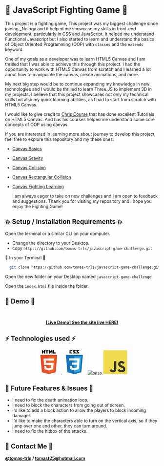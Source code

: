 # 🌟 JavaScript Fighting Game 🥊

This project is a fighting game, This project was my biggest challenge since joining \_Nology and it helped me showcase my skills in front-end development, particularly in CSS and JavaScript.
It helped me understand Functional Javascript but I also started to learn and understand the basics of Object Oriented Programming (OOP) with `classes` and the `extends` keyword.

One of my goals as a developer was to learn HTML5 Canvas and I am thrilled that I was able to achieve this through this project. I had the opportunity to work with HTML5 Canvas from scratch and I learned a lot about how to manipulate the canvas, create animations, and more.

My next big step would be to continue expanding my knowledge in new technologies and I would be thrilled to learn Three.JS to implement 3D in my projects. I believe that this project showcases not only my technical skills but also my quick learning abilities, as I had to start from scratch with HTML5 Canvas.

I would like to give credit to <a href="https://chriscourses.com/">Chris Course</a> that has done excellent Tutorials on HTML5 Canvas. And has his courses helped me understand some core concepts of OOP using canvas.

If you are interested in learning more about journey to develop this project, feel free to explore this repository and my these ones:

- <a href="https://github.com/tomas-trls/canvas-basics">Canvas Basics</a>
- <a href="https://github.com/tomas-trls/canvas-gravity">Canvas Gravity</a>
- <a href="https://github.com/tomas-trls/canvas-collision">Canvas Collision </a>
- <a href="https://github.com/tomas-trls/canvas-rect-collision">Canvas Rectangular Collision</a>
- <a href="https://github.com/tomas-trls/game-with-canvas">Canvas Fighting Learning</a>

  I am always eager to take on new challenges and I am open to feedback and suggestions. Thank you for visiting my repository and I hope you enjoy the Fighting Game!

## 💥 Setup / Installation Requirements 💥

Open the terminal or a similar CLI on your computer.

- Change the directory to your Desktop.
- copy `https://github.com/tomas-trls/javascript-game-challenge.git`

👾 In your Terminal 👾

```bash
  git clone https://github.com/tomas-trls/javascript-game-challenge.git
```

Open the new folder on your Desktop named `javascript-game-challenge`.

Open the `index.html` file inside the folder.

## 🌚 Demo 🌝

<br />
<p align="center">
  <strong><a href="https://tomas-trls.github.io/javascript-game-challenge/">[Live Demo] See the site live HERE! </a></strong>
</p>

## ⚡️ Technologies used ⚡️

<p align="center">
<a href="https://www.w3.org/html/" target="_blank" rel="noreferrer"> <img src="https://raw.githubusercontent.com/devicons/devicon/master/icons/html5/html5-original-wordmark.svg" alt="html5" width="80" height="80"/> </a>
 <a href="https://www.w3schools.com/css/" target="_blank" rel="noreferrer"> <img src="https://raw.githubusercontent.com/devicons/devicon/master/icons/css3/css3-original-wordmark.svg" alt="css3" width="80" height="80"/> </a> <a href="https://sass-lang.com/" target="_blank" rel="noreferrer"> <img src="https://www.vectorlogo.zone/logos/sass-lang/sass-lang-icon.svg" alt="sass" width="80" height="80"/> </a>
 <a href="https://developer.mozilla.org/en-US/docs/Web/JavaScript" target="_blank" rel="noreferrer"> <img src="https://raw.githubusercontent.com/devicons/devicon/master/icons/javascript/javascript-original.svg" alt="javascript" width="80" height="80"/> </a>

</p>

## 🚀 Future Features & Issues 🚀

- I need to fix the death animation loop.
- I need to block the characters from going out of screen.
- I'd like to add a block action to allow the players to block incoming damage!
- I'd like to make the characters able to turn on the vertical axis, so if they jump over one and other, they can turn around.
- I need to fix the hitbox of the attacks.

## 💎 Contact Me 💎

<strong>[@tomas-trls](https://www.github.com/tomas-trls) / tomast25@hotmail.com </strong>
